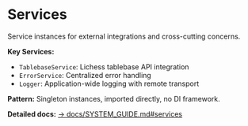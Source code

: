 # Services

Service instances for external integrations and cross-cutting concerns.

**Key Services:**

- `TablebaseService`: Lichess tablebase API integration
- `ErrorService`: Centralized error handling
- `Logger`: Application-wide logging with remote transport

**Pattern:** Singleton instances, imported directly, no DI framework.

**Detailed docs:** [→ docs/SYSTEM_GUIDE.md#services](../../../docs/SYSTEM_GUIDE.md#services)
